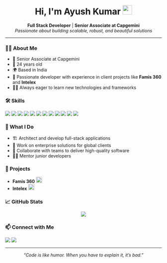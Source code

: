 <h1 align="center">Hi, I'm Ayush Kumar <img src="https://em-content.zobj.net/source/microsoft-teams/363/waving-hand_1f44b.png" width="30"/></h1>
<p align="center">
  <b>Full Stack Developer</b> | <b>Senior Associate at Capgemini</b> <br>
  <i>Passionate about building scalable, robust, and beautiful solutions</i>
</p>

---

### 👨‍💻 About Me
- 💼 Senior Associate at Capgemini
- 🎂 24 years old
- 🌍 Based in India
- 🚀 Passionate developer with experience in client projects like <b>Famis 360</b> and <b>Intelex</b>
- 🧑‍💻 Always eager to learn new technologies and frameworks

### 🛠️ Skills
<div>
  <img src="https://img.shields.io/badge/HTML5-E34F26?style=for-the-badge&logo=html5&logoColor=white"/>
  <img src="https://img.shields.io/badge/CSS3-1572B6?style=for-the-badge&logo=css3&logoColor=white"/>
  <img src="https://img.shields.io/badge/JavaScript-F7DF1E?style=for-the-badge&logo=javascript&logoColor=black"/>
  <img src="https://img.shields.io/badge/React-61DAFB?style=for-the-badge&logo=react&logoColor=black"/>
  <img src="https://img.shields.io/badge/Redux-764ABC?style=for-the-badge&logo=redux&logoColor=white"/>
  <img src="https://img.shields.io/badge/C%23-239120?style=for-the-badge&logo=c-sharp&logoColor=white"/>
  <img src="https://img.shields.io/badge/.NET-512BD4?style=for-the-badge&logo=dotnet&logoColor=white"/>
  <img src="https://img.shields.io/badge/Java-007396?style=for-the-badge&logo=java&logoColor=white"/>
  <img src="https://img.shields.io/badge/Spring-6DB33F?style=for-the-badge&logo=spring&logoColor=white"/>
  <img src="https://img.shields.io/badge/SQL%20Server-CC2927?style=for-the-badge&logo=microsoft-sql-server&logoColor=white"/>
  <img src="https://img.shields.io/badge/PostgreSQL-4169E1?style=for-the-badge&logo=postgresql&logoColor=white"/>
  <img src="https://img.shields.io/badge/SQLite-003B57?style=for-the-badge&logo=sqlite&logoColor=white"/>
</div>

### 🌟 What I Do
- 🏗️ Architect and develop full-stack applications
- 🏢 Work on enterprise solutions for global clients
- 🤝 Collaborate with teams to deliver high-quality software
- 🧑‍🏫 Mentor junior developers

### 🚀 Projects
- <b>Famis 360</b> <img src="https://em-content.zobj.net/source/microsoft-teams/363/rocket_1f680.png" width="20"/>  
- <b>Intelex</b> <img src="https://em-content.zobj.net/source/microsoft-teams/363/star_2b50.png" width="20"/>

### 📈 GitHub Stats
<p align="center">
  <img src="https://github-readme-stats.vercel.app/api?username=ayush-kk&show_icons=true&theme=radical"/>
</p>

### 📫 Connect with Me
<p align="left">
  <a href="https://in.linkedin.com/in/ayush-kumar-65760a217" target="_blank"><img src="https://img.shields.io/badge/LinkedIn-0A66C2?style=for-the-badge&logo=linkedin&logoColor=white"/></a>
  <a href="mailto:ayush.k.sunny@email.com"><img src="https://img.shields.io/badge/Email-D14836?style=for-the-badge&logo=gmail&logoColor=white"/></a>
</p>

---

<p align="center">
  <i>“Code is like humor. When you have to explain it, it’s bad.”</i>
</p>
